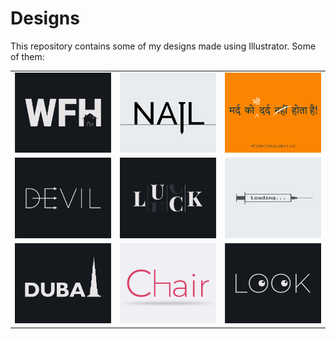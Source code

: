 # Designs
This repository contains some of my designs made using Illustrator.
Some of them:
<table>
    <tr>
      <td><img src="2021-01/png/05.01.2021.png"></td>
      <td><img src="2020-11/png/24.11.2020.png"></td>
      <td><img src="2020-11/png/19.11.2020.png"></td>
    </tr>
    <tr>
      <td><img src="2020-12/png/10.12.2020.png"></td>
      <td><img src="2020-12/png/06.12.2020.png"></td>
      <td><img src="2020-11/png/30.11.2020.png"></td>
    </tr>
    <tr>
      <td><img src="2020-12/png/14.12.2020.png"></td>
      <td><img src="2020-11/png/17.11.2020.png"></td>
      <td><img src="2021-01/png/16.01.2021.png"></td>
    </tr>
</table>
